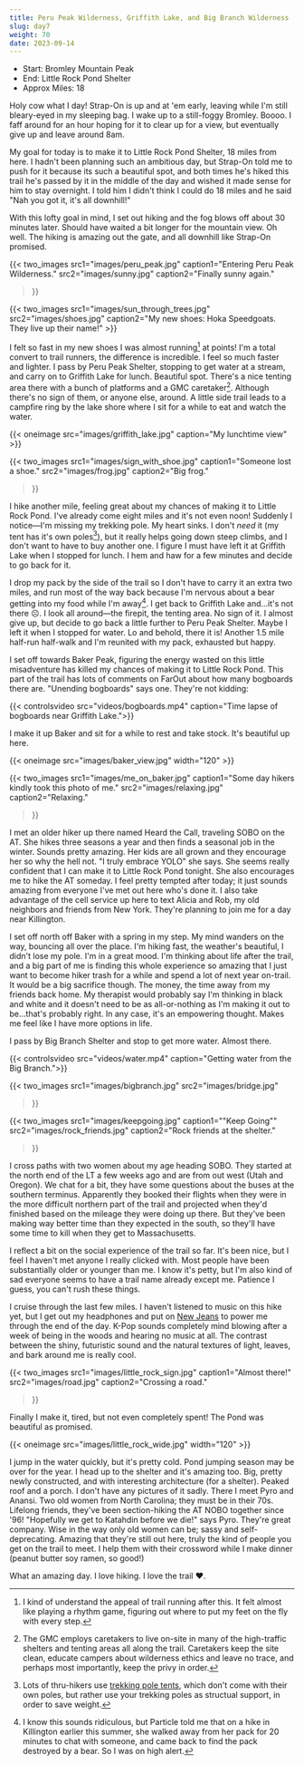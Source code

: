 ```yaml
---
title: Peru Peak Wilderness, Griffith Lake, and Big Branch Wilderness
slug: day7
weight: 70
date: 2023-09-14
---
```


- Start: Bromley Mountain Peak
- End: Little Rock Pond Shelter
- Approx Miles: 18

Holy cow what I day! Strap-On is up and at 'em early, leaving while I'm still bleary-eyed in my sleeping bag. I wake up to a still-foggy Bromley. Boooo. I faff around for an hour hoping for it to clear up for a view, but eventually give up and leave around 8am.

My goal for today is to make it to Little Rock Pond Shelter, 18 miles from here. I hadn't been planning such an ambitious day, but Strap-On told me to push for it because its such a beautiful spot, and both times he's hiked this trail he's passed by it in the middle of the day and wished it made sense for him to stay overnight. I told him I didn't think I could do 18 miles and he said "Nah you got it, it's all downhill!"

With this lofty goal in mind, I set out hiking and the fog blows off about 30 minutes later. Should have waited a bit longer for the mountain view. Oh well. The hiking is amazing out the gate, and all downhill like Strap-On promised.

{{< two_images
      src1="images/peru_peak.jpg"
      caption1="Entering Peru Peak Wilderness."
      src2="images/sunny.jpg"
      caption2="Finally sunny again."
>}}

{{< two_images src1="images/sun_through_trees.jpg" src2="images/shoes.jpg" caption2="My new shoes: Hoka Speedgoats. They live up their name!" >}}

I felt so fast in my new shoes I was almost running[^1] at points! I'm a total convert to trail runners, the difference is incredible. I feel so much faster and lighter. I pass by Peru Peak Shelter, stopping to get water at a stream, and carry on to Griffith Lake for lunch. Beautiful spot. There's a nice tenting area there with a bunch of platforms and a GMC caretaker[^2]. Although there's no sign of them, or anyone else, around. A little side trail leads to a campfire ring by the lake shore where I sit for a while to eat and watch the water.

{{< oneimage src="images/griffith_lake.jpg" caption="My lunchtime view" >}}

{{< two_images
      src1="images/sign_with_shoe.jpg"
      caption1="Someone lost a shoe."
      src2="images/frog.jpg"
      caption2="Big frog."
>}}

I hike another mile, feeling great about my chances of making it to Little Rock Pond. I've already come eight miles and it's not even noon! Suddenly I notice—I'm missing my trekking pole. My heart sinks. I don't *need* it (my tent has it's own poles[^3]), but it really helps going down steep climbs, and I don't want to have to buy another one. I figure I must have left it at Griffith Lake when I stopped for lunch. I hem and haw for a few minutes and decide to go back for it.

I drop my pack by the side of the trail so I don't have to carry it an extra two miles, and run most of the way back because I'm nervous about a bear getting into my food while I'm away[^4]. I get back to Griffith Lake and...it's not there ☹️. I look all around—the firepit, the tenting area. No sign of it. I almost give up, but decide to go back a little further to Peru Peak Shelter. Maybe I left it when I stopped for water. Lo and behold, there it is! Another 1.5 mile half-run half-walk and I'm reunited with my pack, exhausted but happy.

I set off towards Baker Peak, figuring the energy wasted on this little misadventure has killed my chances of making it to Little Rock Pond. This part of the trail has lots of comments on FarOut about how many bogboards there are. "Unending bogboards" says one. They're not kidding:

{{< controlsvideo src="videos/bogboards.mp4" caption="Time lapse of bogboards near Griffith Lake.">}}

I make it up Baker and sit for a while to rest and take stock. It's beautiful up here.

{{< oneimage src="images/baker_view.jpg" width="120" >}}

{{< two_images
      src1="images/me_on_baker.jpg"
      caption1="Some day hikers kindly took this photo of me."
      src2="images/relaxing.jpg"
      caption2="Relaxing."
>}}

I met an older hiker up there named Heard the Call, traveling SOBO on the AT. She hikes three seasons a year and then finds a seasonal job in the winter. Sounds pretty amazing. Her kids are all grown and they encourage her so why the hell not. "I truly embrace YOLO" she says. She seems really confident that I can make it to Little Rock Pond tonight. She also encourages me to hike the AT someday. I feel pretty tempted after today; it just sounds amazing from everyone I've met out here who's done it. I also take advantage of the cell service up here to text Alicia and Rob, my old neighbors and friends from New York. They're planning to join me for a day near Killington.

I set off north off Baker with a spring in my step. My mind wanders on the way, bouncing all over the place. I'm hiking fast, the weather's beautiful, I didn't lose my pole. I'm in a great mood. I'm thinking about life after the trail, and a big part of me is finding this whole experience so amazing that I just want to become hiker trash for a while and spend a lot of next year on-trail. It would be a big sacrifice though. The money, the time away from my friends back home. My therapist would probably say I'm thinking in black and white and it doesn't need to be as all-or-nothing as I'm making it out to be...that's probably right. In any case, it's an empowering thought. Makes me feel like I have more options in life.

I pass by Big Branch Shelter and stop to get more water. Almost there.

{{< controlsvideo src="videos/water.mp4" caption="Getting water from the Big Branch.">}}

{{< two_images
      src1="images/bigbranch.jpg"
      src2="images/bridge.jpg"
>}}

{{< two_images
      src1="images/keepgoing.jpg"
      caption1="\"Keep Going\""
      src2="images/rock_friends.jpg"
      caption2="Rock friends at the shelter."
>}}

I cross paths with two women about my age heading SOBO. They started at the north end of the LT a few weeks ago and are from out west (Utah and Oregon). We chat for a bit, they have some questions about the buses at the southern terminus. Apparently they booked their flights when they were in the more difficult northern part of the trail and projected when they'd finished based on the mileage they were doing up there. But they've been making way better time than they expected in the south, so they'll have some time to kill when they get to Massachusetts.

I reflect a bit on the social experience of the trail so far. It's been nice, but I feel I haven't met anyone I really clicked with. Most people have been substantially older or younger than me. I know it's petty, but I'm also kind of sad everyone seems to have a trail name already except me. Patience I guess, you can't rush these things.

I cruise through the last few miles. I haven't listened to music on this hike yet, but I get out my headphones and put on [New Jeans](https://www.youtube.com/playlist?list=OLAK5uy_lnEFuNDiwH42yjMhiZYX8VKWzdqgQNzvA) to power me through the end of the day. K-Pop sounds completely mind blowing after a week of being in the woods and hearing no music at all. The contrast between the shiny, futuristic sound and the natural textures of light, leaves, and bark around me is really cool.

{{< two_images
      src1="images/little_rock_sign.jpg"
      caption1="Almost there!"
      src2="images/road.jpg"
      caption2="Crossing a road."
>}}

Finally I make it, tired, but not even completely spent! The Pond was beautiful as promised.

{{< oneimage src="images/little_rock_wide.jpg" width="120" >}}

I jump in the water quickly, but it's pretty cold. Pond jumping season may be over for the year. I head up to the shelter and it's amazing too. Big, pretty newly constructed, and with interesting architecture (for a shelter). Peaked roof and a porch. I don't have any pictures of it sadly. There I meet Pyro and Anansi. Two old women from North Carolina; they must be in their 70s. Lifelong friends, they've been section-hiking the AT NOBO together since '96! "Hopefully we get to Katahdin before we die!" says Pyro. They're great company. Wise in the way only old women can be; sassy and self-deprecating. Amazing that they're still out here, truly the kind of people you get on the trail to meet. I help them with their crossword while I make dinner (peanut butter soy ramen, so good!)

What an amazing day. I love hiking. I love the trail ❤️.

[^1]: I kind of understand the appeal of trail running after this. It felt almost like playing a rhythm game, figuring out where to put my feet on the fly with every step.
[^2]: The GMC employs caretakers to live on-site in many of the high-traffic shelters and tenting areas all along the trail. Caretakers keep the site clean, educate campers about wilderness ethics and leave no trace, and perhaps most importantly, keep the privy in order.
[^3]: Lots of thru-hikers use [trekking pole tents](https://sectionhiker.com/trekking-pole-tents-pros-and-cons/), which don't come with their own poles, but rather use your trekking poles as structual support, in order to save weight.
[^4]: I know this sounds ridiculous, but Particle told me that on a hike in Killington earlier this summer, she walked away from her pack for 20 minutes to chat with someone, and came back to find the pack destroyed by a bear. So I was on high alert.
